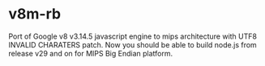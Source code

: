 v8m-rb
======

Port of Google v8 v3.14.5 javascript engine to mips architecture with UTF8 INVALID CHARATERS patch. Now you should be able to build node.js from release v29 and on for MIPS Big Endian platform.
